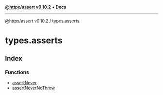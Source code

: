 [**@httpx/assert v0.10.2**](../README.md) • **Docs**

***

[@httpx/assert v0.10.2](../README.md) / types.asserts

# types.asserts

## Index

### Functions

- [assertNever](functions/assertNever.md)
- [assertNeverNoThrow](functions/assertNeverNoThrow.md)
